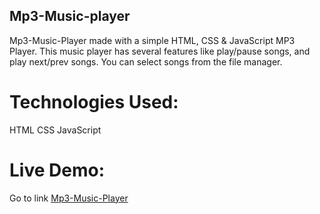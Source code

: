 ## Mp3-Music-player

Mp3-Music-Player made with a simple HTML, CSS & JavaScript MP3 Player. This music player has several features like play/pause songs, and play next/prev songs. You can select songs from the file manager.

# Technologies Used:
HTML
CSS
JavaScript

# Live Demo:
Go to link [Mp3-Music-Player](https://sakib-hossain23.github.io/Mp3-Music-Player/)
